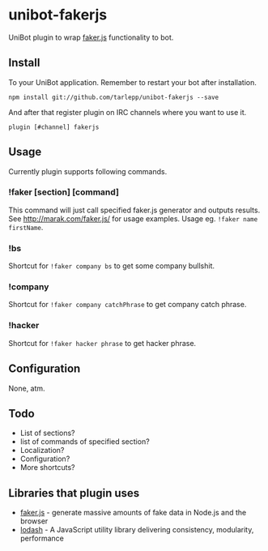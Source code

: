 # unibot-fakerjs
UniBot plugin to wrap [faker.js](https://github.com/marak/faker.js) functionality to bot.

## Install
To your UniBot application. Remember to restart your bot after installation.

```npm install git://github.com/tarlepp/unibot-fakerjs --save```

And after that register plugin on IRC channels where you want to use it.

```plugin [#channel] fakerjs```

## Usage
Currently plugin supports following commands.

### !faker [section] [command]
This command will just call specified faker.js generator and outputs results. See http://marak.com/faker.js/ for usage
examples. Usage eg. ```!faker name firstName```.

### !bs
Shortcut for ```!faker company bs``` to get some company bullshit.

### !company
Shortcut for ```!faker company catchPhrase``` to get company catch phrase.

### !hacker
Shortcut for ```!faker hacker phrase``` to get hacker phrase.

## Configuration
None, atm.

## Todo
* List of sections?
* list of commands of specified section?
* Localization?
* Configuration?
* More shortcuts?

## Libraries that plugin uses
* [faker.js](https://github.com/marak/faker.js) - generate massive amounts of fake data in Node.js and the browser
* [lodash](https://lodash.com/) - A JavaScript utility library delivering consistency, modularity, performance
